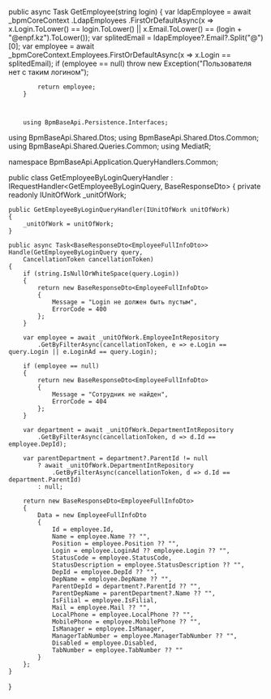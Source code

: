  public async Task<Employee> GetEmployee(string login)
        {
            var ldapEmployee = await _bpmCoreContext
                .LdapEmployees
                .FirstOrDefaultAsync(x => x.Login.ToLower() == login.ToLower() || x.Email.ToLower() == (login + "@enpf.kz").ToLower());
            var splitedEmail = ldapEmployee?.Email?.Split("@")[0];
            var employee = await _bpmCoreContext.Employees.FirstOrDefaultAsync(x => x.Login == splitedEmail);
            if (employee == null)
                throw new Exception("Пользователя нет с таким логином");

            return employee;
        }



        using BpmBaseApi.Persistence.Interfaces;
using BpmBaseApi.Shared.Dtos;
using BpmBaseApi.Shared.Dtos.Common;
using BpmBaseApi.Shared.Queries.Common;
using MediatR;

namespace BpmBaseApi.Application.QueryHandlers.Common;

public class
    GetEmployeeByLoginQueryHandler : IRequestHandler<GetEmployeeByLoginQuery, BaseResponseDto<EmployeeFullInfoDto>>
{
    private readonly IUnitOfWork _unitOfWork;

    public GetEmployeeByLoginQueryHandler(IUnitOfWork unitOfWork)
    {
        _unitOfWork = unitOfWork;
    }

    public async Task<BaseResponseDto<EmployeeFullInfoDto>> Handle(GetEmployeeByLoginQuery query,
        CancellationToken cancellationToken)
    {
        if (string.IsNullOrWhiteSpace(query.Login))
        {
            return new BaseResponseDto<EmployeeFullInfoDto>
            {
                Message = "Login не должен быть пустым",
                ErrorCode = 400
            };
        }

        var employee = await _unitOfWork.EmployeeIntRepository
            .GetByFilterAsync(cancellationToken, e => e.Login == query.Login || e.LoginAd == query.Login);

        if (employee == null)
        {
            return new BaseResponseDto<EmployeeFullInfoDto>
            {
                Message = "Сотрудник не найден",
                ErrorCode = 404
            };
        }

        var department = await _unitOfWork.DepartmentIntRepository
            .GetByFilterAsync(cancellationToken, d => d.Id == employee.DepId);

        var parentDepartment = department?.ParentId != null
            ? await _unitOfWork.DepartmentIntRepository
                .GetByFilterAsync(cancellationToken, d => d.Id == department.ParentId)
            : null;

        return new BaseResponseDto<EmployeeFullInfoDto>
        {
            Data = new EmployeeFullInfoDto
            {
                Id = employee.Id,
                Name = employee.Name ?? "",
                Position = employee.Position ?? "",
                Login = employee.LoginAd ?? employee.Login ?? "",
                StatusCode = employee.StatusCode,
                StatusDescription = employee.StatusDescription ?? "",
                DepId = employee.DepId ?? "",
                DepName = employee.DepName ?? "",
                ParentDepId = department?.ParentId ?? "",
                ParentDepName = parentDepartment?.Name ?? "",
                IsFilial = employee.IsFilial,
                Mail = employee.Mail ?? "",
                LocalPhone = employee.LocalPhone ?? "",
                MobilePhone = employee.MobilePhone ?? "",
                IsManager = employee.IsManager,
                ManagerTabNumber = employee.ManagerTabNumber ?? "",
                Disabled = employee.Disabled,
                TabNumber = employee.TabNumber ?? ""
            }
        };
    }
}
